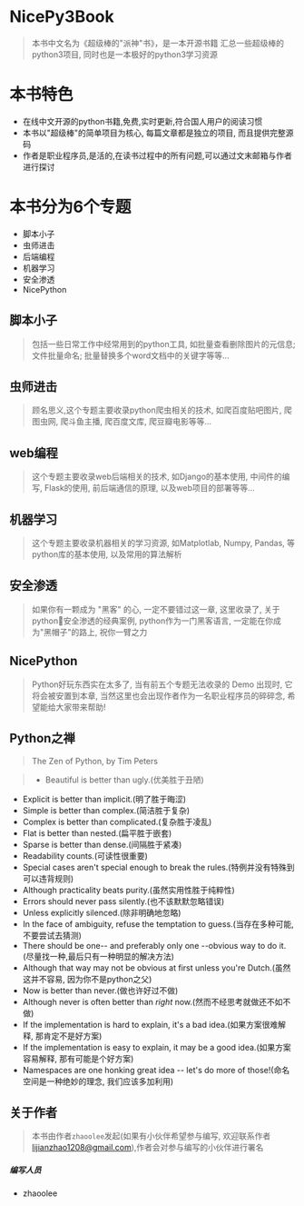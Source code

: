 # NicePy3Book
> 本书中文名为《超级棒的"派神"书》，是一本开源书籍
汇总一些超级棒的python3项目, 同时也是一本极好的python3学习资源

# 本书特色
- 在线中文开源的python书籍,免费,实时更新,符合国人用户的阅读习惯
- 本书以"超级棒"的简单项目为核心, 每篇文章都是独立的项目, 而且提供完整源码
- 作者是职业程序员,是活的,在读书过程中的所有问题,可以通过文末邮箱与作者进行探讨

# 本书分为6个专题
- 脚本小子
- 虫师进击
- 后端编程
- 机器学习
- 安全渗透
- NicePython

## 脚本小子
> 包括一些日常工作中经常用到的python工具, 如批量查看删除图片的元信息; 文件批量命名; 批量替换多个word文档中的关键字等等...

## 虫师进击
> 顾名思义,这个专题主要收录python爬虫相关的技术, 如爬百度贴吧图片, 爬图虫网, 爬斗鱼主播, 爬百度文库, 爬豆瓣电影等等...

## web编程
> 这个专题主要收录web后端相关的技术, 如Django的基本使用, 中间件的编写, Flask的使用, 前后端通信的原理, 以及web项目的部署等等...

## 机器学习
> 这个专题主要收录机器相关的学习资源, 如Matplotlab, Numpy, Pandas, 等python库的基本使用, 以及常用的算法解析

## 安全渗透
> 如果你有一颗成为 "黑客" 的心, 一定不要错过这一章, 这里收录了, 关于python安全渗透的经典案例, python作为一门黑客语言, 一定能在你成为"黑帽子"的路上, 祝你一臂之力

## NicePython
> Python好玩东西实在太多了, 当有前五个专题无法收录的 Demo 出现时, 它将会被安置到本章, 当然这里也会出现作者作为一名职业程序员的碎碎念, 希望能给大家带来帮助! 


## Python之禅
> The Zen of Python, by Tim Peters

> - Beautiful is better than ugly.(优美胜于丑陋)
- Explicit is better than implicit.(明了胜于晦涩)
- Simple is better than complex.(简洁胜于复杂)
- Complex is better than complicated.(复杂胜于凌乱)
- Flat is better than nested.(扁平胜于嵌套)
- Sparse is better than dense.(间隔胜于紧凑)
- Readability counts.(可读性很重要)
- Special cases aren't special enough to break the rules.(特例并没有特殊到可以违背规则)
- Although practicality beats purity.(虽然实用性胜于纯粹性)
- Errors should never pass silently.(也不该默默忽略错误)
- Unless explicitly silenced.(除非明确地忽略)
- In the face of ambiguity, refuse the temptation to guess.(当存在多种可能, 不要尝试去猜测)
- There should be one-- and preferably only one --obvious way to do it.(尽量找一种,最后只有一种明显的解决方法)
- Although that way may not be obvious at first unless you're Dutch.(虽然这并不容易, 因为你不是python之父)
- Now is better than never.(做也许好过不做)
- Although never is often better than *right* now.(然而不经思考就做还不如不做)
- If the implementation is hard to explain, it's a bad idea.(如果方案很难解释, 那肯定不是好方案)
- If the implementation is easy to explain, it may be a good idea.(如果方案容易解释, 那有可能是个好方案)
- Namespaces are one honking great idea -- let's do more of those!(命名空间是一种绝妙的理念, 我们应该多加利用)

## 关于作者

> 本书由作者`zhaoolee`发起(如果有小伙伴希望参与编写, 欢迎联系作者 lijianzhao1208@gmail.com),作者会对参与编写的小伙伴进行署名

##### 编写人员
- zhaoolee
